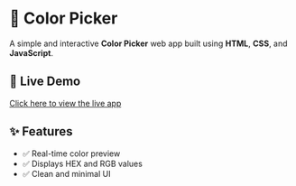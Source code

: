# 🎨 Color Picker

A simple and interactive **Color Picker** web app built using **HTML**, **CSS**, and **JavaScript**.
## 🔗 Live Demo

[Click here to view the live app](https://atharvakharche7.github.io/Color-Picker/)  

## ✨ Features

- ✅ Real-time color preview  
- ✅ Displays HEX and RGB values  
- ✅ Clean and minimal UI 
